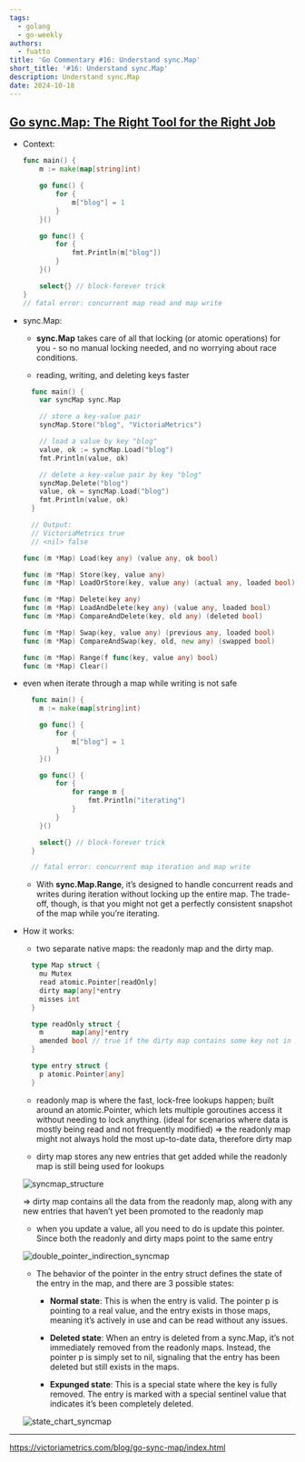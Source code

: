 ```yaml
---
tags:
  - golang
  - go-weekly
authors:
  - fuatto
title: 'Go Commentary #16: Understand sync.Map'
short_title: '#16: Understand sync.Map'
description: Understand sync.Map
date: 2024-10-18
---
```


## [Go sync.Map: The Right Tool for the Right Job](https://victoriametrics.com/blog/go-sync-map/index.html)

- Context:

  ```go
  func main() {
      m := make(map[string]int)

      go func() {
          for {
              m["blog"] = 1
          }
      }()

      go func() {
          for {
              fmt.Println(m["blog"])
          }
      }()

      select{} // block-forever trick
  }
  // fatal error: concurrent map read and map write

  ```

- sync.Map:

  - **sync.Map** takes care of all that locking (or atomic operations) for you - so no manual locking needed, and no worrying about race conditions.

  - reading, writing, and deleting keys faster

  ```go
    func main() {
      var syncMap sync.Map

      // store a key-value pair
      syncMap.Store("blog", "VictoriaMetrics")

      // load a value by key "blog"
      value, ok := syncMap.Load("blog")
      fmt.Println(value, ok)

      // delete a key-value pair by key "blog"
      syncMap.Delete("blog")
      value, ok = syncMap.Load("blog")
      fmt.Println(value, ok)
    }

    // Output:
    // VictoriaMetrics true
    // <nil> false
  ```

  ```go
  func (m *Map) Load(key any) (value any, ok bool)

  func (m *Map) Store(key, value any)
  func (m *Map) LoadOrStore(key, value any) (actual any, loaded bool)

  func (m *Map) Delete(key any)
  func (m *Map) LoadAndDelete(key any) (value any, loaded bool)
  func (m *Map) CompareAndDelete(key, old any) (deleted bool)

  func (m *Map) Swap(key, value any) (previous any, loaded bool)
  func (m *Map) CompareAndSwap(key, old, new any) (swapped bool)

  func (m *Map) Range(f func(key, value any) bool)
  func (m *Map) Clear()
  ```

- even when iterate through a map while writing is not safe

  ```go
    func main() {
      m := make(map[string]int)

      go func() {
          for {
              m["blog"] = 1
          }
      }()

      go func() {
          for {
              for range m {
                  fmt.Println("iterating")
              }
          }
      }()

      select{} // block-forever trick
    }

    // fatal error: concurrent map iteration and map write
  ```

  - With **sync.Map.Range**, it’s designed to handle concurrent reads and writes during iteration without locking up the entire map. The trade-off, though, is that you might not get a perfectly consistent snapshot of the map while you’re iterating.


- How it works:

  - two separate native maps: the readonly map and the dirty map.

  ```go
    type Map struct {
      mu Mutex
      read atomic.Pointer[readOnly]
      dirty map[any]*entry
      misses int
    }

    type readOnly struct {
      m       map[any]*entry
      amended bool // true if the dirty map contains some key not in m.
    }

    type entry struct {
      p atomic.Pointer[any]
    }
  ```

  - readonly map is where the fast, lock-free lookups happen; built around an atomic.Pointer, which lets multiple goroutines access it without needing to lock anything. (ideal for scenarios where data is mostly being read and not frequently modified) 
  => the readonly map might not always hold the most up-to-date data, therefore dirty map

  - dirty map stores any new entries that get added while the readonly map is still being used for lookups

  ![syncmap_structure](assets/syncmap_structure.png)

  => dirty map contains all the data from the readonly map, along with any new entries that haven’t yet been promoted to the readonly map

  - when you update a value, all you need to do is update this pointer. Since both the readonly and dirty maps point to the same entry

  ![double_pointer_indirection_syncmap](assets/double_pointer_indirection_syncmap.png)

  - The behavior of the pointer in the entry struct defines the state of the entry in the map, and there are 3 possible states:

    - **Normal state**: This is when the entry is valid. The pointer p is pointing to a real value, and the entry exists in those maps, meaning it’s actively in use and can be read without any issues.

    - **Deleted state**: When an entry is deleted from a sync.Map, it’s not immediately removed from the readonly maps. Instead, the pointer p is simply set to nil, signaling that the entry has been deleted but still exists in the maps.

    - **Expunged state**: This is a special state where the key is fully removed. The entry is marked with a special sentinel value that indicates it’s been completely deleted.

  ![state_chart_syncmap](assets/state_chart_syncmap.png)


---

https://victoriametrics.com/blog/go-sync-map/index.html